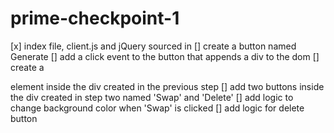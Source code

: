 # prime-checkpoint-1

[x] index file, client.js and jQuery sourced in
[] create a button named Generate
[] add a click event to the button that appends a div to the dom
[] create a <p> element inside the div created in the previous step
[] add two buttons inside the div created in step two named 'Swap' and 'Delete'
[] add logic to change background color when 'Swap' is clicked
[] add logic for delete button